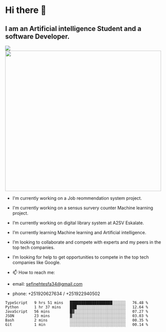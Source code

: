 # Hi there 👋
## I am an Artificial intelligence Student and a software Developer.
<img src = "https://github-readme-stats.vercel.app/api?username=sefinehtesfa34&&show_icons=true&title_color=ffffff&icon_color=bb2acf&text_color=daf7dc&bg_color=151515"/>
<img src="https://wakatime.com/share/@sefinehtesfa34/ae9674e3-b462-4438-9120-52fc3d0ffbbb.png" width ="500" height = "450"/>

- I'm currently working on a Job reommendation system project.
- I'm currently working on a sensus survery counter Machine learning project.
-  I’m currently working on digital library system at A2SV Eskalate.
-  I’m currently learning Machine learning and Artificial intelligence.
-  I’m looking to collaborate and compete with experts and my peers in the top tech companies.
-  I’m looking for help to get opportunities to compete in the top tech companies like Google.

- 📫 How to reach me: 
- email: sefinehtesfa34@gmail.com
- phone: +251920627634 / +251922940502
<!--START_SECTION:waka-->

```text
TypeScript   9 hrs 51 mins   ███████████████████░░░░░░   76.48 %
Python       1 hr 37 mins    ███░░░░░░░░░░░░░░░░░░░░░░   12.64 %
JavaScript   56 mins         █▓░░░░░░░░░░░░░░░░░░░░░░░   07.27 %
JSON         23 mins         ▓░░░░░░░░░░░░░░░░░░░░░░░░   03.03 %
Bash         2 mins          ░░░░░░░░░░░░░░░░░░░░░░░░░   00.35 %
Git          1 min           ░░░░░░░░░░░░░░░░░░░░░░░░░   00.14 %
```

<!--END_SECTION:waka-->
